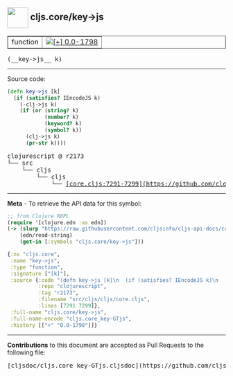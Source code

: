 ## <img width="48px" valign="middle" src="http://i.imgur.com/Hi20huC.png"> cljs.core/key->js

 <table border="1">
<tr>

<td>function</td>
<td><a href="https://github.com/cljsinfo/cljs-api-docs/tree/0.0-1798"><img valign="middle" alt="[+] 0.0-1798" src="https://img.shields.io/badge/+-0.0--1798-lightgrey.svg"></a> </td>
</tr>
</table>

 <samp>
(__key->js__ k)<br>
</samp>

---





Source code:

```clj
(defn key->js [k]
  (if (satisfies? IEncodeJS k)
    (-clj->js k)
    (if (or (string? k)
            (number? k)
            (keyword? k)
            (symbol? k))
      (clj->js k)
      (pr-str k))))
```

 <pre>
clojurescript @ r2173
└── src
    └── cljs
        └── cljs
            └── <ins>[core.cljs:7291-7299](https://github.com/clojure/clojurescript/blob/r2173/src/cljs/cljs/core.cljs#L7291-L7299)</ins>
</pre>


---

__Meta__ - To retrieve the API data for this symbol:

```clj
;; from Clojure REPL
(require '[clojure.edn :as edn])
(-> (slurp "https://raw.githubusercontent.com/cljsinfo/cljs-api-docs/catalog/cljs-api.edn")
    (edn/read-string)
    (get-in [:symbols "cljs.core/key->js"]))
```

```clj
{:ns "cljs.core",
 :name "key->js",
 :type "function",
 :signature ["[k]"],
 :source {:code "(defn key->js [k]\n  (if (satisfies? IEncodeJS k)\n    (-clj->js k)\n    (if (or (string? k)\n            (number? k)\n            (keyword? k)\n            (symbol? k))\n      (clj->js k)\n      (pr-str k))))",
          :repo "clojurescript",
          :tag "r2173",
          :filename "src/cljs/cljs/core.cljs",
          :lines [7291 7299]},
 :full-name "cljs.core/key->js",
 :full-name-encode "cljs.core_key-GTjs",
 :history [["+" "0.0-1798"]]}

```

---

__Contributions__ to this document are accepted as Pull Requests to the following file:

 <pre>
[cljsdoc/cljs.core_key-GTjs.cljsdoc](https://github.com/cljsinfo/cljs-api-docs/blob/master/cljsdoc/cljs.core_key-GTjs.cljsdoc)
</pre>


